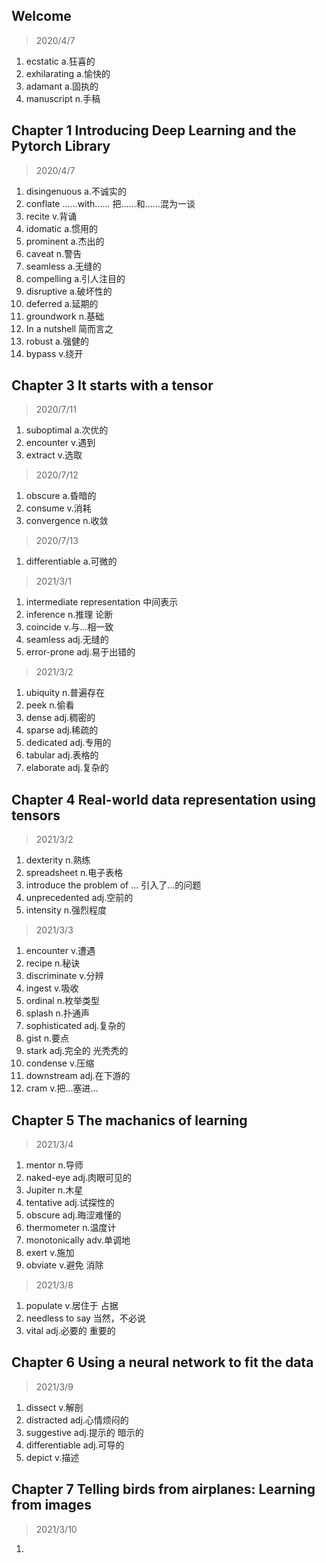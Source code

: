 ## Welcome

> 2020/4/7

1. ecstatic  a.狂喜的
2. exhilarating  a.愉快的
3. adamant a.固执的
4. manuscript n.手稿

## Chapter 1 Introducing Deep Learning and the Pytorch Library

> 2020/4/7

1. disingenuous a.不诚实的
2. conflate ……with…… 把……和……混为一谈
3. recite v.背诵
4. idomatic a.惯用的
5. prominent a.杰出的
6. caveat n.警告
7. seamless a.无缝的
8. compelling a.引人注目的
9. disruptive a.破坏性的
10. deferred a.延期的
11. groundwork n.基础
12. In a nutshell 简而言之
13. robust a.强健的
14. bypass v.绕开

## Chapter 3 It starts with a tensor

> 2020/7/11

1. suboptimal a.次优的
2. encounter v.遇到
3. extract v.选取

> 2020/7/12

1. obscure a.昏暗的
2. consume v.消耗
3. convergence n.收敛

> 2020/7/13

1. differentiable a.可微的

> 2021/3/1

1. intermediate representation 中间表示
2. inference  n.推理 论断
3. coincide  v.与...相一致
4. seamless  adj.无缝的
5. error-prone adj.易于出错的

> 2021/3/2

1. ubiquity n.普遍存在
2. peek n.偷看
3. dense adj.稠密的
4. sparse adj.稀疏的
5. dedicated adj.专用的
6. tabular adj.表格的
7. elaborate adj.复杂的

## Chapter 4 Real-world data representation using tensors

> 2021/3/2

1. dexterity n.熟练
2. spreadsheet n.电子表格
3. introduce the problem of ... 引入了...的问题
4. unprecedented adj.空前的
5. intensity n.强烈程度

> 2021/3/3

1. encounter v.遭遇
2. recipe n.秘诀
3. discriminate v.分辨
4. ingest v.吸收
5. ordinal n.枚举类型
6. splash n.扑通声
7. sophisticated adj.复杂的
8. gist n.要点
9. stark adj.完全的 光秃秃的
10. condense v.压缩
11. downstream adj.在下游的
12. cram v.把...塞进...

## Chapter 5 The machanics of learning

> 2021/3/4

1. mentor n.导师
2. naked-eye adj.肉眼可见的
3. Jupiter n.木星
4. tentative adj.试探性的
5. obscure adj.晦涩难懂的
6. thermometer n.温度计
7. monotonically adv.单调地
8. exert v.施加
9. obviate v.避免 消除

> 2021/3/8

1. populate v.居住于 占据
2. needless to say 当然，不必说
3. vital adj.必要的 重要的

## Chapter 6 Using a neural network to fit the data

> 2021/3/9

1. dissect v.解剖
2. distracted adj.心情烦闷的
3. suggestive adj.提示的 暗示的
4. differentiable adj.可导的
5. depict v.描述

## Chapter 7 Telling birds from airplanes: Learning from images

> 2021/3/10

1. 